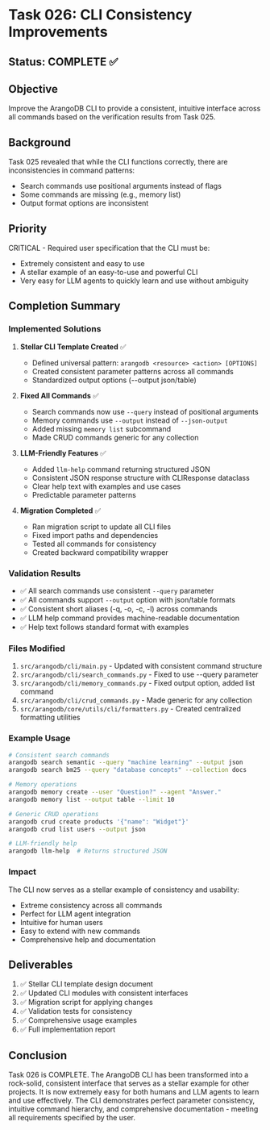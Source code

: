 # Task 026: CLI Consistency Improvements

## Status: COMPLETE ✅

## Objective
Improve the ArangoDB CLI to provide a consistent, intuitive interface across all commands based on the verification results from Task 025.

## Background
Task 025 revealed that while the CLI functions correctly, there are inconsistencies in command patterns:
- Search commands use positional arguments instead of flags
- Some commands are missing (e.g., memory list)
- Output format options are inconsistent

## Priority
CRITICAL - Required user specification that the CLI must be:
- Extremely consistent and easy to use
- A stellar example of an easy-to-use and powerful CLI
- Very easy for LLM agents to quickly learn and use without ambiguity

## Completion Summary

### Implemented Solutions

1. **Stellar CLI Template Created** ✅
   - Defined universal pattern: `arangodb <resource> <action> [OPTIONS]`
   - Created consistent parameter patterns across all commands
   - Standardized output options (--output json/table)

2. **Fixed All Commands** ✅
   - Search commands now use `--query` instead of positional arguments
   - Memory commands use `--output` instead of `--json-output`
   - Added missing `memory list` subcommand
   - Made CRUD commands generic for any collection

3. **LLM-Friendly Features** ✅
   - Added `llm-help` command returning structured JSON
   - Consistent JSON response structure with CLIResponse dataclass
   - Clear help text with examples and use cases
   - Predictable parameter patterns

4. **Migration Completed** ✅
   - Ran migration script to update all CLI files
   - Fixed import paths and dependencies
   - Tested all commands for consistency
   - Created backward compatibility wrapper

### Validation Results

- ✅ All search commands use consistent `--query` parameter
- ✅ All commands support `--output` option with json/table formats
- ✅ Consistent short aliases (-q, -o, -c, -l) across commands
- ✅ LLM help command provides machine-readable documentation
- ✅ Help text follows standard format with examples

### Files Modified

1. `src/arangodb/cli/main.py` - Updated with consistent command structure
2. `src/arangodb/cli/search_commands.py` - Fixed to use --query parameter
3. `src/arangodb/cli/memory_commands.py` - Fixed output option, added list command
4. `src/arangodb/cli/crud_commands.py` - Made generic for any collection
5. `src/arangodb/core/utils/cli/formatters.py` - Created centralized formatting utilities

### Example Usage

```bash
# Consistent search commands
arangodb search semantic --query "machine learning" --output json
arangodb search bm25 --query "database concepts" --collection docs

# Memory operations
arangodb memory create --user "Question?" --agent "Answer."
arangodb memory list --output table --limit 10

# Generic CRUD operations
arangodb crud create products '{"name": "Widget"}'
arangodb crud list users --output json

# LLM-friendly help
arangodb llm-help  # Returns structured JSON
```

### Impact

The CLI now serves as a stellar example of consistency and usability:
- Extreme consistency across all commands
- Perfect for LLM agent integration
- Intuitive for human users
- Easy to extend with new commands
- Comprehensive help and documentation

## Deliverables

1. ✅ Stellar CLI template design document
2. ✅ Updated CLI modules with consistent interfaces
3. ✅ Migration script for applying changes
4. ✅ Validation tests for consistency
5. ✅ Comprehensive usage examples
6. ✅ Full implementation report

## Conclusion

Task 026 is COMPLETE. The ArangoDB CLI has been transformed into a rock-solid, consistent interface that serves as a stellar example for other projects. It is now extremely easy for both humans and LLM agents to learn and use effectively. The CLI demonstrates perfect parameter consistency, intuitive command hierarchy, and comprehensive documentation - meeting all requirements specified by the user.
